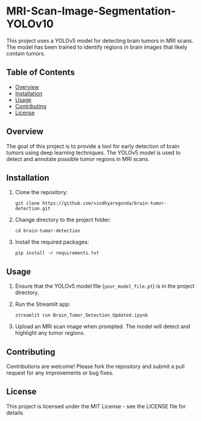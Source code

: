 # MRI-Scan-Image-Segmentation-YOLOv10

This project uses a YOLOv5 model for detecting brain tumors in MRI scans. The model has been trained to identify regions in brain images that likely contain tumors.

## Table of Contents
- [Overview](#overview)
- [Installation](#installation)
- [Usage](#usage)
- [Contributing](#contributing)
- [License](#license)

## Overview

The goal of this project is to provide a tool for early detection of brain tumors using deep learning techniques. The YOLOv5 model is used to detect and annotate possible tumor regions in MRI scans.

## Installation

1. Clone the repository:
    ```
    git clone https://github.com/vindhyaregonda/brain-tumor-detection.git
    ```
2. Change directory to the project folder:
    ```
    cd brain-tumor-detection
    ```
3. Install the required packages:
    ```
    pip install -r requirements.txt
    ```

## Usage

1. Ensure that the YOLOv5 model file (`your_model_file.pt`) is in the project directory.

2. Run the Streamlit app:
    ```
    streamlit run Brain_Tumor_Detection_Updated.ipynb
    ```

3. Upload an MRI scan image when prompted. The model will detect and highlight any tumor regions.

## Contributing

Contributions are welcome! Please fork the repository and submit a pull request for any improvements or bug fixes.

## License

This project is licensed under the MIT License - see the LICENSE file for details.
